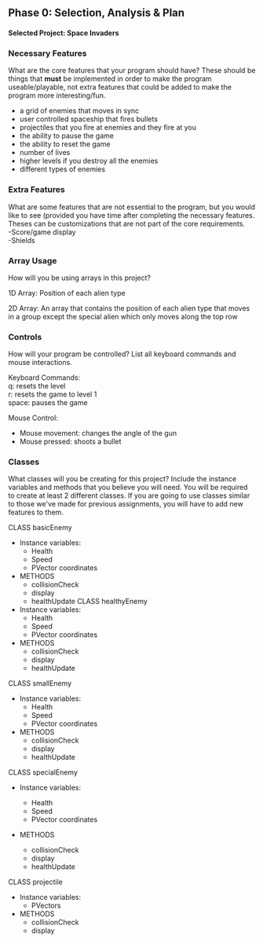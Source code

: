 ## Phase 0: Selection, Analysis & Plan

#### Selected Project: Space Invaders

### Necessary Features
What are the core features that your program should have? These should be things that __must__ be implemented in order to make the program useable/playable, not extra features that could be added to make the program more interesting/fun.

- a grid of enemies that moves in sync
- user controlled spaceship that fires bullets
- projectiles that you fire at enemies and they fire at you
- the ability to pause the game
- the ability to reset the game
- number of lives
- higher levels if you destroy all the enemies
- different types of enemies

### Extra Features
What are some features that are not essential to the program, but you would like to see (provided you have time after completing the necessary features. Theses can be customizations that are not part of the core requirements.
<br> -Score/game display
<br> -Shields

### Array Usage
How will you be using arrays in this project?

1D Array:
Position of each alien type

2D Array:
An array that contains the position of each alien type that moves in a group except the special alien which only moves along the top row


### Controls
How will your program be controlled? List all keyboard commands and mouse interactions.

Keyboard Commands:
<br> q: resets the level
<br> r: resets the game to level 1
<br> space: pauses the game

Mouse Control:
- Mouse movement: changes the angle of the gun
- Mouse pressed: shoots a bullet

### Classes
What classes will you be creating for this project? Include the instance variables and methods that you believe you will need. You will be required to create at least 2 different classes. If you are going to use classes similar to those we've made for previous assignments, you will have to add new features to them.

CLASS basicEnemy
- Instance variables:
  - Health
  - Speed
  - PVector coordinates
- METHODS
  - collisionCheck
  - display
  - healthUpdate
CLASS healthyEnemy
- Instance variables:
  - Health
  - Speed
  - PVector coordinates
- METHODS
  - collisionCheck
  - display
  - healthUpdate
    
 CLASS smallEnemy
- Instance variables:
  - Health
  - Speed
  - PVector coordinates
- METHODS
  - collisionCheck
  - display
  - healthUpdate
    
CLASS specialEnemy
- Instance variables:
  - Health
  - Speed
  - PVector coordinates
    
- METHODS
  - collisionCheck
  - display
  - healthUpdate
    
CLASS projectile
- Instance variables:
  - PVectors
- METHODS
  - collisionCheck
  - display
